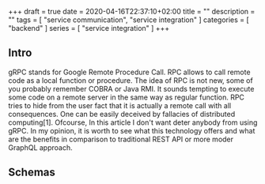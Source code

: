 +++ 
draft = true
date = 2020-04-16T22:37:10+02:00
title = ""
description = ""
tags = [
    "service communication", 
    "service integration"
]
categories = [
    "backend"
]
series = [
    "service integration"
]
+++

## Intro

gRPC stands for Google Remote Procedure Call. RPC allows to call remote code as a local function or procedure. The idea of RPC is not new, some of you probably remember COBRA or Java RMI.
It sounds tempting to execute some code on a remote server in the same way as regular function. RPC tries to hide from the user fact that it is actually a remote call with all consequences.
One can be easily deceived by fallacies of distributed computing[1]. Ofcourse, In this article I don't want deter anybody from using gRPC.
In my opinion, it is worth to see what this technology offers and what are the benefits in comparison to traditional REST API or more moder GraphQL approach.

## Schemas